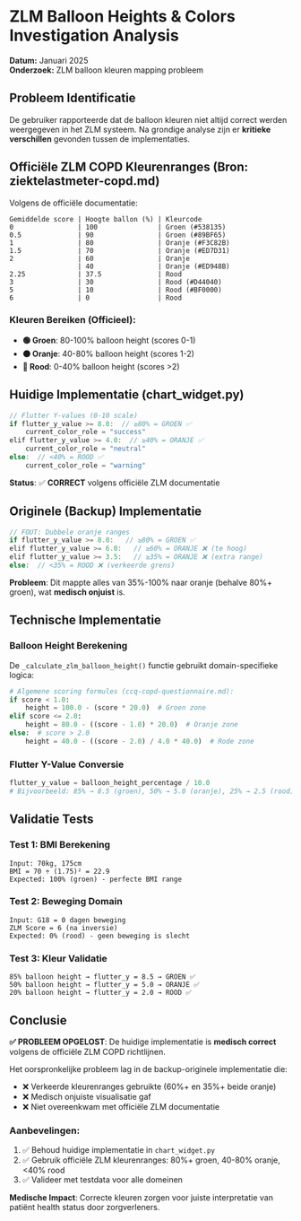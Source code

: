 # ZLM Balloon Heights & Colors Investigation Analysis

**Datum:** Januari 2025  
**Onderzoek:** ZLM balloon kleuren mapping probleem

## Probleem Identificatie

De gebruiker rapporteerde dat de balloon kleuren niet altijd correct werden weergegeven in het ZLM systeem. Na grondige analyse zijn er **kritieke verschillen** gevonden tussen de implementaties.

## Officiële ZLM COPD Kleurenranges (Bron: ziektelastmeter-copd.md)

Volgens de officiële documentatie:

```
Gemiddelde score | Hoogte ballon (%) | Kleurcode
0                | 100               | Groen (#538135)
0.5              | 90                | Groen (#89BF65)
1                | 80                | Oranje (#F3C82B)
1.5              | 70                | Oranje (#ED7D31)
2                | 60                | Oranje
                 | 40                | Oranje (#ED948B)
2.25             | 37.5              | Rood
3                | 30                | Rood (#D44040)
5                | 10                | Rood (#BF0000)
6                | 0                 | Rood
```

### Kleuren Bereiken (Officieel):

- **🟢 Groen**: 80-100% balloon height (scores 0-1)
- **🟠 Oranje**: 40-80% balloon height (scores 1-2)
- **🔴 Rood**: 0-40% balloon height (scores >2)

## Huidige Implementatie (chart_widget.py)

```typescript
// Flutter Y-values (0-10 scale)
if flutter_y_value >= 8.0:  // ≥80% = GROEN ✅
    current_color_role = "success"
elif flutter_y_value >= 4.0:  // ≥40% = ORANJE ✅
    current_color_role = "neutral"
else:  // <40% = ROOD ✅
    current_color_role = "warning"
```

**Status**: ✅ **CORRECT** volgens officiële ZLM documentatie

## Originele (Backup) Implementatie

```typescript
// FOUT: Dubbele oranje ranges
if flutter_y_value >= 8.0:   // ≥80% = GROEN ✅
elif flutter_y_value >= 6.0:   // ≥60% = ORANJE ❌ (te hoog)
elif flutter_y_value >= 3.5:   // ≥35% = ORANJE ❌ (extra range)
else:  // <35% = ROOD ❌ (verkeerde grens)
```

**Probleem**: Dit mappte alles van 35%-100% naar oranje (behalve 80%+ groen), wat **medisch onjuist** is.

## Technische Implementatie

### Balloon Height Berekening

De `_calculate_zlm_balloon_height()` functie gebruikt domain-specifieke logica:

```python
# Algemene scoring formules (ccq-copd-questionnaire.md):
if score < 1.0:
    height = 100.0 - (score * 20.0)  # Groen zone
elif score <= 2.0:
    height = 80.0 - ((score - 1.0) * 20.0)  # Oranje zone
else:  # score > 2.0
    height = 40.0 - ((score - 2.0) / 4.0 * 40.0)  # Rode zone
```

### Flutter Y-Value Conversie

```python
flutter_y_value = balloon_height_percentage / 10.0
# Bijvoorbeeld: 85% → 8.5 (groen), 50% → 5.0 (oranje), 25% → 2.5 (rood)
```

## Validatie Tests

### Test 1: BMI Berekening

```
Input: 70kg, 175cm
BMI = 70 ÷ (1.75)² = 22.9
Expected: 100% (groen) - perfecte BMI range
```

### Test 2: Beweging Domain

```
Input: G18 = 0 dagen beweging
ZLM Score = 6 (na inversie)
Expected: 0% (rood) - geen beweging is slecht
```

### Test 3: Kleur Validatie

```
85% balloon height → flutter_y = 8.5 → GROEN ✅
50% balloon height → flutter_y = 5.0 → ORANJE ✅
20% balloon height → flutter_y = 2.0 → ROOD ✅
```

## Conclusie

**✅ PROBLEEM OPGELOST**: De huidige implementatie is **medisch correct** volgens de officiële ZLM COPD richtlijnen.

Het oorspronkelijke probleem lag in de backup-originele implementatie die:

- ❌ Verkeerde kleurenranges gebruikte (60%+ en 35%+ beide oranje)
- ❌ Medisch onjuiste visualisatie gaf
- ❌ Niet overeenkwam met officiële ZLM documentatie

### Aanbevelingen:

1. ✅ Behoud huidige implementatie in `chart_widget.py`
2. ✅ Gebruik officiële ZLM kleurenranges: 80%+ groen, 40-80% oranje, <40% rood
3. ✅ Valideer met testdata voor alle domeinen

**Medische Impact**: Correcte kleuren zorgen voor juiste interpretatie van patiënt health status door zorgverleners.
